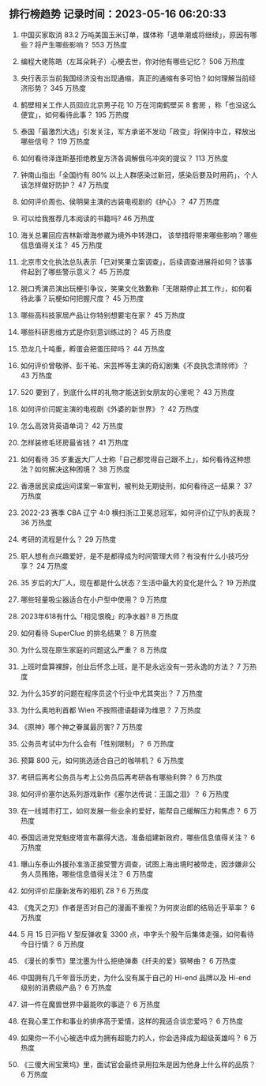 
## 排行榜趋势 记录时间：2023-05-16 06:20:33
  
  1. 中国买家取消 83.2 万吨美国玉米订单，媒体称「退单潮或将继续」，原因有哪些？将产生哪些影响？ 553 万热度
    
  2. 编程大佬陈皓（左耳朵耗子）心梗去世，你对他有哪些记忆？ 506 万热度
    
  3. 央行表示当前我国经济没有出现通缩，真正的通缩有多可怕？如何理解当前经济形势？ 345 万热度
    
  4. 鹤壁相关工作人员回应北京男子花 10 万在河南鹤壁买 8 套房 ，称「也没这么便宜」，如何看待此事？ 195 万热度
    
  5. 泰国「最激烈大选」引发关注，军方承诺不发动「政变」将保持中立，释放出哪些信号？ 119 万热度
    
  6. 如何看待泽连斯基拒绝教皇方济各调解俄乌冲突的提议？ 113 万热度
    
  7. 钟南山指出「全国约有 80% 以上人群感染过新冠，感染后要及时用药」，个人该怎样做好防护？ 47 万热度
    
  8. 如何评价周也、侯明昊主演的古装电视剧的《护心》？ 47 万热度
    
  9. 可以给我推荐几本阅读的书籍吗? 46 万热度
    
  10. 海关总署回应吉林新增海参崴为境外中转港口， 该举措将带来哪些影响？哪些信息值得关注？ 45 万热度
    
  11. 北京市文化执法总队表示「已对笑果立案调查」，后续调查进展将如何？该事件起到了哪些警示意义？ 45 万热度
    
  12. 脱口秀演员演出玩梗引争议，笑果文化致歉称「无限期停止其工作」，如何看待此事？玩梗如何把握尺度？ 45 万热度
    
  13. 哪些高科技家居产品让你特别想要宅在家？ 45 万热度
    
  14. 哪些科研思维方式是你刻意训练过的？ 45 万热度
    
  15. 恐龙几十吨重，孵蛋会把蛋压碎吗？ 44 万热度
    
  16. 如何评价曾敬骅、彭千祐、宋芸桦等主演的奇幻剧集《不良执念清除师》？ 43 万热度
    
  17. 520 要到了，到底什么样的礼物才能送到女朋友的心里呢？ 43 万热度
    
  18. 如何评价闫妮主演的电视剧《外婆的新世界》？ 42 万热度
    
  19. 怎么高效背英语单词？ 42 万热度
    
  20. 怎样装修毛坯房最省钱？ 41 万热度
    
  21. 如何看待 35 岁重返大厂人士称「自己都觉得自己跟不上」，如何看待这种想法？如何解决这种困境？ 38 万热度
    
  22. 香港居民梁成运间谍案一审宣判，被判处无期徒刑，如何看待这一结果？ 37 万热度
    
  23. 2022-23 赛季 CBA 辽宁 4:0 横扫浙江卫冕总冠军，如何评价辽宁队的表现？ 36 万热度
    
  24. 考研的流程是什么？ 29 万热度
    
  25. 职人想有点兴趣爱好，是不是都得成为时间管理大师？有没有什么小技巧分享？ 24 万热度
    
  26. 35 岁后的大厂人，现在都是什么状态？生活中最大的变化是什么？ 19 万热度
    
  27. 哪些轻量吸尘器适合在小户型中使用？ 9 万热度
    
  28. 2023年618有什么「相见恨晚」的净水器? 8 万热度
    
  29. 如何看待 SuperClue 的排名结果？ 8 万热度
    
  30. 为什么现在原生家庭的问题这么严重？ 8 万热度
    
  31. 上班时盘算裸辞，创业后怀念上班，是不是永远没有一劳永逸的方法？ 7 万热度
    
  32. 为什么35岁的问题在程序员这个行业中尤其突出？ 7 万热度
    
  33. 为什么奥地利首都 Wien 不按照德语翻译为维恩？ 7 万热度
    
  34. 《原神》哪个神之眷属最厉害? 7 万热度
    
  35. 公务员考试中为什么会有「性别限制」？ 6 万热度
    
  36. 预算 800 元，如何挑选适合自己的咖啡机？ 6 万热度
    
  37. 考研后再考公务员与考上公务员后再考研各有哪些利弊？ 6 万热度
    
  38. 如何评价塞尔达系列游戏新作《塞尔达传说：王国之泪》？ 6 万热度
    
  39. 在一线城市打工，如何发展一些业余的爱好，能帮自己缓解压力和焦虑？ 6 万热度
    
  40. 泰国远进党党魁皮塔宣布赢得大选，准备组建新政府，哪些信息值得关注？ 6 万热度
    
  41. 曝山东泰山外援孙准浩正接受警方调查，试图上海出境时被带走，因涉嫌非公务人员贿赂，哪些信息值得关注？ 6 万热度
    
  42. 如何评价尼康新发布的相机 Z8 ? 6 万热度
    
  43. 《鬼灭之刃》作者是否对自己的漫画不重视？为何炭治郎的结局近乎草率？ 6 万热度
    
  44. 5 月 15 日沪指 V 型反弹收复 3300 点，中字头个股午后集体走强，如何看待今日行情？ 6 万热度
    
  45. 《漫长的季节》里沈墨为什么拒绝弹奏《纤夫的爱》钢琴曲？ 6 万热度
    
  46. 中国拥有几千年音乐历史，为什么没有属于自己的 Hi-end 品牌以及 Hi-end 级别的消费级产品？ 6 万热度
    
  47. 讲一件在魔兽世界中最能吹的事迹？ 6 万热度
    
  48. 在我心里工作和事业的排序高于爱情，这样的我适合谈恋爱吗？ 6 万热度
    
  49. 如果你一不小心被选中成为拥有超能力的人，你会选择成为超级英雄吗？ 6 万热度
    
  50. 《三傻大闹宝莱坞》里，面试官会最终录用拉朱是因为他身上什么样的品质？ 6 万热度
    